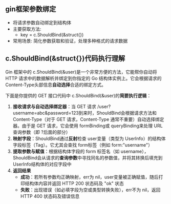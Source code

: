 ## gin框架参数绑定
- 将请求参数自动绑定到结构体
- 主要获取方法:
    - key = c.ShouldBind(&struct{})
- 常用场景: 简化参数获取和验证，处理多种格式的请求数据

## c.ShouldBind(&struct{})代码执行理解

Gin 框架中的 c.ShouldBind(&user)是一个非常方便的方法，它能帮你自动将 HTTP 请求中的数据解析并绑定到你指定的 Go 结构体实例上。它会根据请求的 Content-Type头部信息**自动选择**合适的绑定方式。

下面是你提供的 GET 接口代码中 c.ShouldBind(&user)的**简要执行逻辑**：
1. **接收请求与自动选择绑定器**：当 GET 请求 /user?username=abc&password=123到来时，ShouldBind会根据请求方法和 Content-Type（对于 GET 请求，Content-Type 通常不重要）自动选择绑定器。由于是 GET 请求，它会使用 formBinding或 queryBinding来处理 URL 查询参数（即 ?后面的部分）
2. **映射字段**：ShouldBind通过**反射**检查 user变量（类型为 UserInfo）的结构体字段标签（Tag）。它尤其会查找 form标签（例如 form:"username"）
3. **提取参数与赋值**：根据结构体字段的 form 标签名（如 username），ShouldBind会从请求的**查询参数**中寻找同名的参数值，并将其转换后填充到 UserInfo结构体的对应字段中
4. **返回结果**
   - **成功**：若所有参数均正确映射，err为 nil，user变量被正确赋值，随后打印结构体内容并返回 HTTP 200 状态码及 "ok" 状态
   - **失败**：出现错误（如必填字段为空或类型转换失败），err不为 nil，返回 HTTP 400 状态码及错误信息